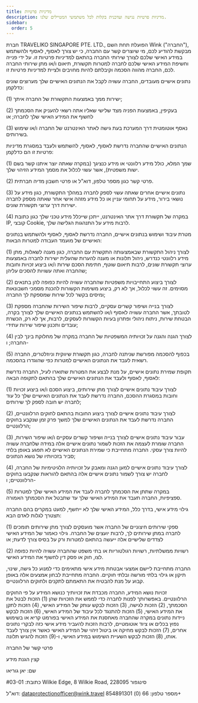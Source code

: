 ```yaml
---
title: מדיניות פרטיות
description: מדיניות פרטיות נגישה ועדכנית בקלות לכל משתמשי המטיילים שלנו.
sidebar:
  order: 5
---
```

חברת TRAVELIKO SINGAPORE PTE. LTD., הפועלת תחת השם Wink ("החברה"), מבקשת להודיע ​​לכם, מי שיוצרים קשר עם החברה, כי יש צורך לאסוף, לאסוף ולהשתמש במידע האישי שלכם לצורך שירותי החברה בהתאם למדיניות פרטיות זו. על ידי פנייה וחשיפת המידע האישי שלכם לחברה למטרות תקשורת, תיאום ו/או מתן שירותי החברה לכם, החברה מהווה הסכמה וקיבלתם להיות מחויבים ולציית למדיניות פרטיות זו.

נתונים אישיים מעובדים, החברה עשויה לקבל את הנתונים האישיים שלך מערוצים שונים כדלקמן:

(1) ישירות ממך באמצעות התקשורת של החברה איתך;

(2) בעקיפין, באמצעות הפניה מצד שלישי שאליו אתה רשאי להעניק את הסכמתך לחשוף את המידע האישי שלך לחברה; או

(3) נאסף אוטומטית דרך המערכת בעת גישה לאתר האינטרנט של החברה ו/או שימוש בשירותים.

הנתונים האישיים שהחברה נדרשת לאסוף, לאסוף, להשתמש ולעבד במסגרת מדיניות פרטיות זו הם כדלקמן:

(1) שמך המלא, כולל מידע רלוונטי או מידע כנציגך (במקרה שאתה יוצר איתנו קשר בשם ישות משפטית), אשר עשוי לכלול את מסמך המידע הזיהוי שלך.

(2) פרטי קשר כגון מספר טלפון, דוא"ל או פרטי חשבון מדיה חברתית.

(3) נתונים אישיים אחרים שאתה עשוי לספק לחברה במהלך התקשורת, כגון מידע על נושאי בירור, מידע על תחומי עניין או כל מידע מזהה אישי אחר שאתה מספק לחברה ישירות דרך ערוצי תקשורת שונים.

(4) במקרה של תקשורת דרך אתר האינטרנט, ייתכן שייכלל מידע טכני שלך כגון כתובת IP, קובצי Cookie, לרבות מידע על התנהגות הגלישה שלך.

מטרת עיבוד ושימוש בנתונים אישיים, החברה נדרשת לאסוף, לאסוף ולהשתמש בנתונים האישיים של מועמד העבודה למטרות הבאות:

(1) לצורך ניהול התקשורת שבאמצעותה התקשרת עם החברה, כגון מענה לשאלות, מתן מידע רלוונטי כנדרש, ניהול תלונות או מענה להערות שהעלית ישירות לחברה באמצעות ערוצי תקשורת שונים, לרבות תיאום שוטף, חתימת הסכם שירות ו/או ביצוע זכויות וחובות שהחברה ואתה עשויות להסכים עליהן;

(2) לצורך ביצוע התחייבויות משפטיות שהחברה עשויה להיות כפופה להן בתנאים מסוימים. זה עשוי לכלול, אך לא רק, ביצוע משימות הקשורות להכנת מסמכי חשבונאות ומיסים בקשר לכל שירות שמספקת לך החברה;

(3) לצורך בנייה ושיפור קשרים עסקיים, לרבות שיפור השירות שהחברה מספקת לטובתך, אשר החברה עשויה לאסוף ו/או להשתמש בנתונים האישיים שלך לצורך בקרה, הבטחת שירות, ניתוח ניהולי ופתרון בעיות הקשורות לעסקים, לרבות, אך לא רק, הכשרת עובדים ותכנון שיפור שירות עתידי;

(4) לצורך הגנה והגנה על זכויותיה המשפטיות של החברה במקרה של מחלוקת בינך לבין החברה; ו-

(5) בכפוף להסכמה מפורשת שניתנה לחברה, כגון תקשורת שיווקית וניוזלטרים, החברה רשאית לעבד את הנתונים האישיים למטרות כפי שהוגדרו בהסכמה.

תקופת שמירת נתונים אישיים, על מנת לבצע את המטרות שתוארו לעיל, החברה נדרשת לאסוף, לאסוף ולעבד את הנתונים האישיים שלך בהתאם לתקופה הבאה:

(1) לצורך עיבוד נתונים אישיים לצורך מתן שירותים, ביצוע הסכם ו/או ביצוע זכויות וחובות במסגרת ההסכם, החברה נדרשת לעבד את הנתונים האישיים שלך כל עוד לחברה יש חובה לספק לך שירותים;

(2) לצורך עיבוד נתונים אישיים לצורך ביצוע החובות בהתאם לחוקים הרלוונטיים, החברה נדרשת לעבד את הנתונים האישיים שלך למשך פרק זמן שנקבע בחוקים הרלוונטיים;

(3) עבור עיבוד נתונים אישיים לצורך בנייה ושיפור קשרים עסקיים ו/או שיפור השירות, החברה שומרת לעצמה את הזכות לשמור נתונים אישיים אלה במידה שלחברה עשויה להיות צורך עסקי. החברה מתחייבת כי שמירת הנתונים האישיים לא תפגע באופן בלתי סביר בזכויותיו של נושא הנתונים;

(4) לצורך עיבוד נתונים אישיים למען הגנה ומאבק על זכויותיה הלגיטימיות של החברה, לחברה יש צורך לשמור נתונים אישיים אלה בהתאם להוראות שנקבעו בחוקים הרלוונטיים; ו-

(5) במקרה שתתן את הסכמתך לחברה לעבד את המידע האישי שלך למטרות ספציפיות, החברה תעבד את המידע האישי שלך עד שתבטל את הסכמתך האמורה.

גילוי מידע אישי, בדרך כלל, המידע האישי שלך לא ייחשף, למעט במקרים בהם החברה תצטרך לגלות לאדם הבא:

(1) ספקי שירותים חיצוניים של החברה אשר מועסקים לצורך מתן שירותים תומכים לחברה במתן שירותים לך, לרבות יועצים של החברה. גילוי כאמור של המידע האישי לצדדים שלישיים אלה ייעשה בהתאם למטרות ורק על בסיס צורך לדעת; או

(2) רשויות ממשלתיות, רשויות רגולטוריות או בתי משפט שהחברה עשויה להיות כפופה לצו, חוק או פסק דין לחשוף את המידע האישי.

החברה מתחייבת ליישם אמצעי אבטחת מידע אישי מתאימים כדי למנוע כל גישה, שינוי, תיקון או גילוי בלתי מורשה ובלתי חוקיים. החברה מתחייבת לבחון אמצעים אלה באופן קבוע על מנת להבטיח את התאמתם לתקנים ולחוקים הרלוונטיים.

זכויות נושא המידע, החברה מכבדת את זכויותיך כנושא המידע על פי החוקים הרלוונטיים. באפשרותך לפנות לחברה כדי לממש את הזכויות שהן (1) הזכות לבטל את הסכמתך, (2) הזכות לגישה, (3) הזכות לבקש עותק של המידע האישי, (4) הזכות לתקן את המידע האישי, (5) הזכות להתנגד לכל עיבוד של המידע האישי, (6) הזכות לבקש ניידות נתונים במקרה שהחברה מאחסנת את המידע האישי בפורמט קריא או בשימוש נפוץ בכלים או ציוד אוטומטיים, לרבות הזכות להעביר מידע אישי כזה לבקרי נתונים אחרים, (7) הזכות לבקש מחיקה או ביטול זיהוי של המידע האישי כאשר אין צורך לעבד אותו, (8) הזכות לבקש השעיית השימוש במידע האישי, ו-(9) הזכות להגיש תלונה.

פרטי קשר של החברה

קצין הגנת מידע

שם: יאן גוריאו

כתובת: #03-01 Wilkie Edge, 8 Wilkie Road, סינגפור 228095

דוא"ל: dataprotectionofficer@wink.travel
מספר טלפון: 66 (0) 854891301+


